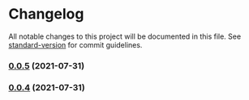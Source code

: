 # Changelog

All notable changes to this project will be documented in this file. See [standard-version](https://github.com/conventional-changelog/standard-version) for commit guidelines.

### [0.0.5](https://github.com/christopher-caldwell/ts-migration-helpers/compare/v0.0.4...v0.0.5) (2021-07-31)

### [0.0.4](https://github.com/christopher-caldwell/ts-migration-helpers/compare/v0.0.3...v0.0.4) (2021-07-31)
